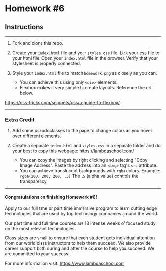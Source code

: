 # Homework #6

## Instructions
---
1. Fork and clone this repo.



2. Create your `index.html` file and your `styles.css` file.  Link your css file to your html file.  Open your `index.html` file in the browser.  Verify that your stylesheet is properly connected.



3. Style your `index.html` file to match `homework.png` as closely as you can.

	* You can achieve this using only `<div>` elements.
	* Flexbox makes it very simple to create layouts.  Reference the url below.

https://css-tricks.com/snippets/css/a-guide-to-flexbox/

---

### Extra Credit

1. Add some pseudoclasses to the page to change colors as you hover over different elements.



2. Create a separate `index.html` and `styles.css` in a separate folder and do your best to copy this webpage: https://lambdaschool.com/
	
    * You can copy the images by right clicking and selecting "Copy Image Address".  Paste the address into an `<img>` tag's `src` attribute.
    * You can achieve translucent backgrounds with `rgba` colors. Example: `rgba(200, 200, 200, .5)` The `.5` (alpha value) controls the transparency.



---
#### Congratulations on finishing Homework #6!
Apply to our full time or part time immersive program to learn cutting edge technologies that are used by top technology companies around the world.

Our part time and full time courses are 13 intense weeks of focused study on the most relevant technologies.  

Class sizes are small to ensure that each student gets individual attention from our world class instructors to help them succeed.  We also provide career support both during and after the course to help you succeed.  We are committed to your success.

For more information visit: https://www.lambdaschool.com
